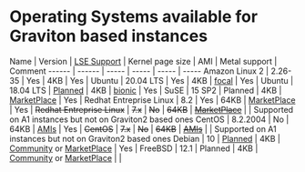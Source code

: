 # Operating Systems available for Graviton based instances

 Name | Version | [LSE Support](https://github.com/aws/aws-graviton-getting-started/blob/master/optimizing.md#locksynchronization-intensive-workload) | Kernel page size | AMI | Metal support | Comment
------ | ------ | ----- | ----- | ----- | -----
Amazon Linux 2 | 2.26-35 | Yes | 4KB | Yes | 
Ubuntu | 20.04 LTS | Yes | 4KB | [focal](https://cloud-images.ubuntu.com/locator/ec2/) | Yes | 
Ubuntu | 18.04 LTS | [Planned](https://launchpad.net/~rbalint/+archive/ubuntu/arm64-lse) | 4KB | [bionic](https://cloud-images.ubuntu.com/locator/ec2/) | Yes | 
SuSE | 15 SP2 | Planned | 4KB | [MarketPlace](https://aws.amazon.com/marketplace/pp/B07SPTXBDX) | Yes | 
Redhat Entreprise Linux | 8.2 | Yes | 64KB | [MarketPlace](https://aws.amazon.com/marketplace/pp/B07T2NH46P) | Yes | 
~~Redhat Entreprise Linux~~ | ~~7.x~~ | ~~No~~ | ~~64KB~~ | ~~[MarketPlace](https://aws.amazon.com/marketplace/pp/B07KTFV2S8)~~ | | Supported on A1 instances but not on Graviton2 based ones
CentOS | 8.2.2004 | No | 64KB | [AMIs](https://wiki.centos.org/Cloud/AWS#Images) | Yes | 
~~CentOS~~ | ~~7.x~~ | ~~No~~ | ~~64KB~~ | ~~[AMIs](https://wiki.centos.org/Cloud/AWS#Images)~~ | | Supported on A1 instances but not on Graviton2 based ones
Debian | 10 | [Planned](https://bugs.debian.org/cgi-bin/bugreport.cgi?bug=956418) | 4KB | [Community](https://wiki.debian.org/Cloud/AmazonEC2Image/Buster) or [MarketPlace](https://aws.amazon.com/marketplace/pp/B085HGTX5J) | Yes | 
FreeBSD | 12.1 | Planned | 4KB | [Community](https://www.freebsd.org/releases/12.1R/announce.html) or [MarketPlace](https://aws.amazon.com/marketplace/pp/B081NF7BY7) | | 

